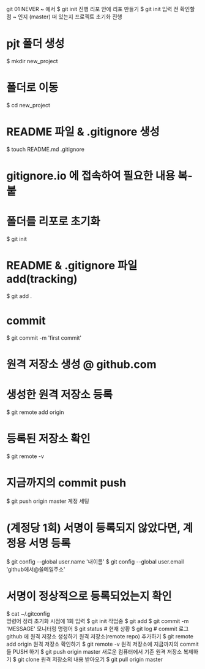 git 01
NEVER
~ 에서 $ git init 진행
리포 안에 리포 만들기
$ git init 입력 전 확인할 점
~ 인지
(master) 떠 있는지
프로젝트 초기화 진행
# pjt 폴더 생성
$ mkdir new_project

# 폴더로 이동
$ cd new_project

# README 파일 & .gitignore 생성
$ touch README.md .gitignore
# gitignore.io 에 접속하여 필요한 내용 복-붙

# 폴더를 리포로 초기화
$ git init

# README & .gitignore 파일 add(tracking)
$ git add .

# commit
$ git commit -m 'first commit'

# 원격 저장소 생성 @ github.com
# 생성한 원격 저장소 등록
$ git remote add origin <URL>

# 등록된 저장소 확인
$ git remote -v

# 지금까지의 commit push
$ git push origin master
계정 세팅
# (계정당 1회) 서명이 등록되지 않았다면, 계정용 서명 등록
$ git config --global user.name '내이름'
$ git config --global user.email 'github에서@쓸메일주소'
# 서명이 정상적으로 등록되었는지 확인
$ cat ~/.gitconfig  
명령어 정리
초기화 시점에 1회 입력
$ git init 
작업중
$ git add <filename>
$ git commit -m 'MESSAGE'
모니터링 명령어
$ git status  # 현재 상황
$ git log     # commit 로그 
github 에 원격 저장소 생성하기
원격 저장소(remote repo) 추가하기
$ git remote add origin <URL>
원격 저장소 확인하기
$ git remote -v
원격 저장소에 지금까지의 commit 들 PUSH 하기
$ git push origin master
새로운 컴퓨터에서 기존 원격 저장소 복제하기
$ git clone <URL>
원격 저장소의 내용 받아오기
$ git pull origin master